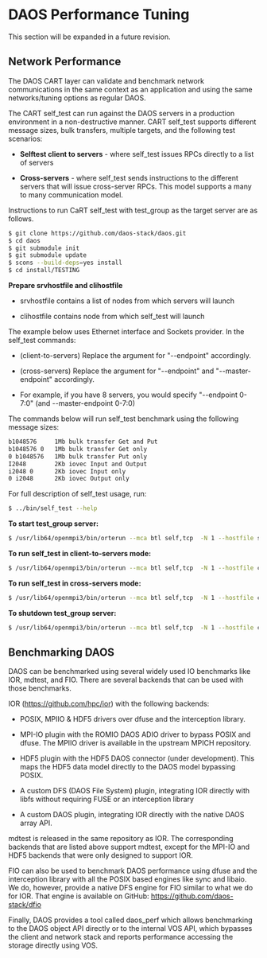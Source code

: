 # DAOS Performance Tuning

This section will be expanded in a future revision.

## Network Performance

The DAOS CART layer can validate and benchmark network communications in the
same context as an application and using the same networks/tuning options as
regular DAOS.

The CART self_test can run against the DAOS servers in a production environment
in a non-destructive manner. CART self_test supports different message sizes,
bulk transfers, multiple targets, and the following test scenarios:

-   **Selftest client to servers** - where self_test issues RPCs directly
    to a list of servers

-   **Cross-servers** - where self_test sends instructions to the different
    servers that will issue cross-server RPCs. This model supports a
    many to many communication model.

Instructions to run CaRT self_test with test_group as the target server are as follows.

```bash
$ git clone https://github.com/daos-stack/daos.git
$ cd daos
$ git submodule init
$ git submodule update
$ scons --build-deps=yes install
$ cd install/TESTING
```

**Prepare srvhostfile and clihostfile**

-   srvhostfile contains a list of nodes from which servers will launch

-   clihostfile contains node from which self_test will launch

The example below uses Ethernet interface and Sockets provider.
In the self_test commands:

-   (client-to-servers) Replace the argument for "--endpoint" accordingly.

-   (cross-servers)     Replace the argument for "--endpoint" and "--master-endpoint" accordingly.

-   For example, if you have 8 servers, you would specify "--endpoint 0-7:0" (and --master-endpoint 0-7:0)

The commands below will run self_test benchmark using the following message sizes:
```bash
b1048576     1Mb bulk transfer Get and Put
b1048576 0   1Mb bulk transfer Get only
0 b1048576   1Mb bulk transfer Put only
I2048        2Kb iovec Input and Output
i2048 0      2Kb iovec Input only
0 i2048      2Kb iovec Output only
```

For full description of self_test usage, run:
```bash
$ ../bin/self_test --help
```

**To start test_group server:**
```bash
$ /usr/lib64/openmpi3/bin/orterun --mca btl self,tcp  -N 1 --hostfile srvhostfile --output-filename testLogs/ -x D_LOG_FILE=testLogs/test_group_srv.log -x D_LOG_FILE_APPEND_PID=1 -x D_LOG_MASK=WARN -x CRT_PHY_ADDR_STR=ofi+sockets -x OFI_INTERFACE=eth0 -x CRT_CTX_SHARE_ADDR=0 -x CRT_CTX_NUM=16  ../bin/crt_launch -e tests/test_group_np_srv --name self_test_srv_grp --cfg_path=. &
```

**To run self_test in client-to-servers mode:**
```bash
$ /usr/lib64/openmpi3/bin/orterun --mca btl self,tcp  -N 1 --hostfile clihostfile --output-filename testLogs/ -x D_LOG_FILE=testLogs/self_test.log -x D_LOG_FILE_APPEND_PID=1 -x D_LOG_MASK=WARN -x CRT_PHY_ADDR_STR=ofi+sockets -x OFI_INTERFACE=eth0 -x CRT_CTX_SHARE_ADDR=0 -x CRT_CTX_NUM=16  ../bin/self_test --group-name self_test_srv_grp --endpoint 0-<MAX_SERVER-1>:0 --message-sizes "b1048576,b1048576 0,0 b1048576,i2048,i2048 0,0 i2048" --max-inflight-rpcs 16 --repetitions 100 -t -n -p .
```

**To run self_test in cross-servers mode:**
```bash
$ /usr/lib64/openmpi3/bin/orterun --mca btl self,tcp  -N 1 --hostfile clihostfile --output-filename testLogs/ -x D_LOG_FILE=testLogs/self_test.log -x D_LOG_FILE_APPEND_PID=1 -x D_LOG_MASK=WARN -x CRT_PHY_ADDR_STR=ofi+sockets -x OFI_INTERFACE=eth0 -x CRT_CTX_SHARE_ADDR=0 -x CRT_CTX_NUM=16  ../bin/self_test --group-name self_test_srv_grp --endpoint 0-<MAX_SERVER-1>:0 --master-endpoint 0-<MAX_SERVER-1>:0 --message-sizes "b1048576,b1048576 0,0 b1048576,i2048,i2048 0,0 i2048" --max-inflight-rpcs 16 --repetitions 100 -t -n -p .
```

**To shutdown test_group server:**
```bash
$ /usr/lib64/openmpi3/bin/orterun --mca btl self,tcp  -N 1 --hostfile clihostfile --output-filename testLogs/ -x D_LOG_FILE=testLogs/test_group_cli.log -x D_LOG_FILE_APPEND_PID=1 -x D_LOG_MASK=WARN -x CRT_PHY_ADDR_STR=ofi+sockets -x OFI_INTERFACE=eth0 -x CRT_CTX_SHARE_ADDR=0  tests/test_group_np_cli --name client-group --attach_to self_test_srv_grp --shut_only --cfg_path=.
```

## Benchmarking DAOS

DAOS can be benchmarked using several widely used IO benchmarks like IOR,
mdtest, and FIO. There are several backends that can be used with those
benchmarks.

IOR (https://github.com/hpc/ior) with the following backends:

-   POSIX, MPIIO & HDF5 drivers over dfuse and the interception library.

-   MPI-IO plugin with the ROMIO DAOS ADIO driver to bypass POSIX and dfuse. The
    MPIIO driver is available in the upstream MPICH repository.

-   HDF5 plugin with the HDF5 DAOS connector (under development). This maps the
    HDF5 data model directly to the DAOS model bypassing POSIX.

-   A custom DFS (DAOS File System) plugin, integrating IOR directly with libfs
    without requiring FUSE or an interception library

-   A custom DAOS plugin, integrating IOR directly with the native DAOS
    array API.

mdtest is released in the same repository as IOR. The corresponding backends that are
listed above support mdtest, except for the MPI-IO and HDF5 backends that were
only designed to support IOR.

FIO can also be used to benchmark DAOS performance using dfuse and the
interception library with all the POSIX based engines like sync and libaio. We
do, however, provide a native DFS engine for FIO similar to what we do for
IOR. That engine is available on GitHub: https://github.com/daos-stack/dfio

Finally, DAOS provides a tool called daos_perf which allows benchmarking to the
DAOS object API directly or to the internal VOS API, which bypasses the client
and network stack and reports performance accessing the storage directly using
VOS.
